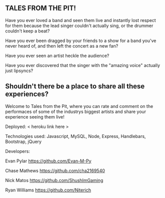 TALES FROM THE PIT!
------
Have you ever loved a band and seen them live and instantly lost respect for them because the lead singer couldn't actually sing, or the drummer couldn't keep a beat?

Have you ever been dragged by your friends to a show for a band you've never heard of, and then left the concert as a new fan?

Have you ever seen an artist heckle the audience?

Have you ever discovered that the singer with the "amazing voice" actually just lipsyncs?

Shouldn't there be a place to share all these experiences?
------
Welcome to Tales from the Pit, where you can rate and comment on the performaces of some of the industrys biggest artists and share your experience seeing them live!

Deployed: < heroku link here >

Technologies used: Javascript, MySQL, Node, Express, Handlebars, Bootstrap, jQuery

Developers:

Evan Pylar https://github.com/Evan-M-Py

Chase Mathews https://github.com/cha2169540
        
Nick Matos https://github.com/ShushImGaming
        
Ryan Williams https://github.com/Niterich

